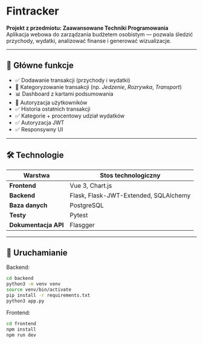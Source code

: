 # Fintracker

**Projekt z przedmiotu: Zaawansowane Techniki Programowania**  
Aplikacja webowa do zarządzania budżetem osobistym — pozwala śledzić przychody, wydatki, analizować finanse i generować wizualizacje.

---
## 🧩 Główne funkcje

- ✅ Dodawanie transakcji (przychody i wydatki)  
- 📂 Kategoryzowanie transakcji (np. *Jedzenie*, *Rozrywka*, *Transport*)  
- 📊 Dashboard z kartami podsumowania
- 🔐 Autoryzacja użytkowników  
- ✅ Historia ostatnich transakcji
- ✅ Kategorie + procentowy udział wydatków
- ✅ Autoryzacja JWT
- ✅ Responsywny UI


---

## 🛠️ Technologie

| Warstwa              | Stos technologiczny                   |
| -------------------- | ------------------------------------- |
| **Frontend**         | Vue 3, Chart.js                       |
| **Backend**          | Flask, Flask-JWT-Extended, SQLAlchemy |
| **Baza danych**      | PostgreSQL                            |
| **Testy**            | Pytest                                |
| **Dokumentacja API** | Flasgger                              |


---

## 🚀 Uruchamianie


Backend:
```bash
cd backend
python3 -m venv venv
source venv/bin/activate
pip install -r requirements.txt
python3 app.py
```

Frontend:
```bash
cd frontend
npm install
npm run dev
```

